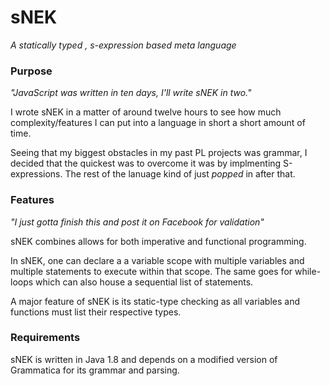 # sNEK 
_A statically typed , s-expression based meta language_

### Purpose
_"JavaScript was written in ten days, I'll write sNEK in two."_

I wrote sNEK in a matter of around twelve hours to see how much complexity/features I can put into a language in short a short amount of time.

Seeing that my biggest obstacles in my past PL projects was grammar, I decided that the quickest was to overcome it was by implmenting S-expressions. The rest of the lanuage kind of just *popped* in after that.

### Features
_"I just gotta finish this and post it on Facebook for validation"_

sNEK combines allows for both imperative and functional programming.

In sNEK, one can declare a a variable scope with multiple variables and multiple statements to execute within that scope. The same goes for while-loops which can also house a sequential list of statements.

A major feature of sNEK is its static-type checking as all variables and functions must list their respective types. 

### Requirements
sNEK is written in Java 1.8 and depends on a modified version of Grammatica for its grammar and parsing. 
